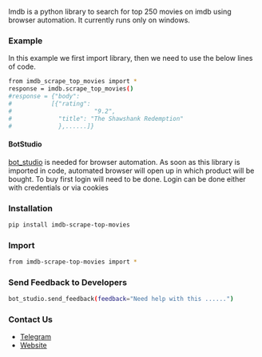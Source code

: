 Imdb is a python library to search for top 250 movies on imdb using browser automation. 
It currently runs only on windows.

### Example
In this example we first import library, then we need to use the below lines of code.
```sh
from imdb_scrape_top_movies import *
response = imdb.scrape_top_movies()
#response = {"body": 
#			[{"rating":
#						"9.2",
#			  "title": "The Shawshank Redemption"
#			  },......]}
```

#### BotStudio
[bot_studio](https://pypi.org/project/bot_studio/) is needed for browser automation. As soon as this library is imported in code, automated browser will open up in which product will be bought. To buy first login will need to be done. Login can be done either with credentials or via cookies


### Installation

```sh
pip install imdb-scrape-top-movies
```

### Import
```sh
from imdb-scrape-top-movies import *
```

### Send Feedback to Developers
```sh
bot_studio.send_feedback(feedback="Need help with this ......")
```

### Contact Us
* [Telegram](https://t.me/datakund)
* [Website](https://datakund.com)

